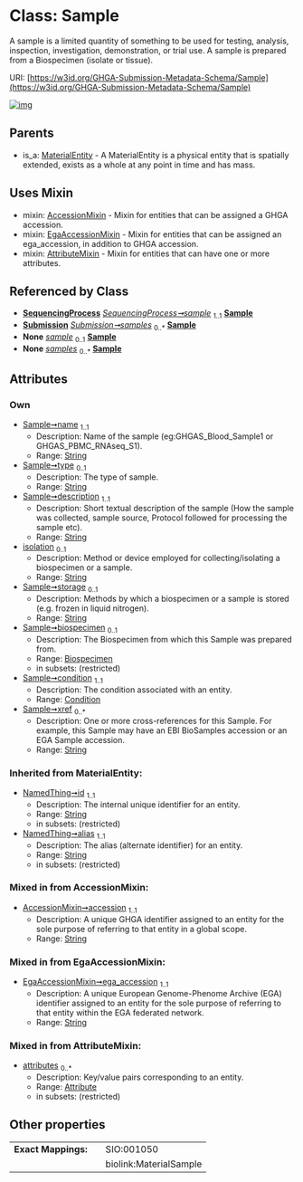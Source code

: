 
# Class: Sample


A sample is a limited quantity of something to be used for testing, analysis, inspection, investigation, demonstration, or trial use. A sample is prepared from a Biospecimen (isolate or tissue).

URI: [https://w3id.org/GHGA-Submission-Metadata-Schema/Sample](https://w3id.org/GHGA-Submission-Metadata-Schema/Sample)


[![img](https://yuml.me/diagram/nofunky;dir:TB/class/[Submission],[SequencingProcess],[Condition]<condition%201..1-%20[Sample&#124;name:string;type:string%20%3F;description:string;isolation:string%20%3F;storage:string%20%3F;xref:string%20*;accession:string;ega_accession:string;id(i):string;alias(i):string],[Biospecimen]<biospecimen%200..1-%20[Sample],[SequencingProcess]-%20sample%201..1>[Sample],[Submission]++-%20samples%200..*>[Sample],[SequencingProcess]-%20sample(i)%200..1>[Sample],[Submission]-%20samples(i)%200..*>[Sample],[Sample]uses%20-.->[AccessionMixin],[Sample]uses%20-.->[EgaAccessionMixin],[Sample]uses%20-.->[AttributeMixin],[MaterialEntity]^-[Sample],[MaterialEntity],[EgaAccessionMixin],[Condition],[Biospecimen],[AttributeMixin],[Attribute],[AccessionMixin])](https://yuml.me/diagram/nofunky;dir:TB/class/[Submission],[SequencingProcess],[Condition]<condition%201..1-%20[Sample&#124;name:string;type:string%20%3F;description:string;isolation:string%20%3F;storage:string%20%3F;xref:string%20*;accession:string;ega_accession:string;id(i):string;alias(i):string],[Biospecimen]<biospecimen%200..1-%20[Sample],[SequencingProcess]-%20sample%201..1>[Sample],[Submission]++-%20samples%200..*>[Sample],[SequencingProcess]-%20sample(i)%200..1>[Sample],[Submission]-%20samples(i)%200..*>[Sample],[Sample]uses%20-.->[AccessionMixin],[Sample]uses%20-.->[EgaAccessionMixin],[Sample]uses%20-.->[AttributeMixin],[MaterialEntity]^-[Sample],[MaterialEntity],[EgaAccessionMixin],[Condition],[Biospecimen],[AttributeMixin],[Attribute],[AccessionMixin])

## Parents

 *  is_a: [MaterialEntity](MaterialEntity.md) - A MaterialEntity is a physical entity that is spatially extended, exists as a whole at any point in time and has mass.

## Uses Mixin

 *  mixin: [AccessionMixin](AccessionMixin.md) - Mixin for entities that can be assigned a GHGA accession.
 *  mixin: [EgaAccessionMixin](EgaAccessionMixin.md) - Mixin for entities that can be assigned an ega_accession, in addition to GHGA accession.
 *  mixin: [AttributeMixin](AttributeMixin.md) - Mixin for entities that can have one or more attributes.

## Referenced by Class

 *  **[SequencingProcess](SequencingProcess.md)** *[SequencingProcess➞sample](SequencingProcess_sample.md)*  <sub>1..1</sub>  **[Sample](Sample.md)**
 *  **[Submission](Submission.md)** *[Submission➞samples](Submission_samples.md)*  <sub>0..\*</sub>  **[Sample](Sample.md)**
 *  **None** *[sample](sample.md)*  <sub>0..1</sub>  **[Sample](Sample.md)**
 *  **None** *[samples](samples.md)*  <sub>0..\*</sub>  **[Sample](Sample.md)**

## Attributes


### Own

 * [Sample➞name](Sample_name.md)  <sub>1..1</sub>
     * Description: Name of the sample (eg:GHGAS_Blood_Sample1 or GHGAS_PBMC_RNAseq_S1).
     * Range: [String](types/String.md)
 * [Sample➞type](Sample_type.md)  <sub>0..1</sub>
     * Description: The type of sample.
     * Range: [String](types/String.md)
 * [Sample➞description](Sample_description.md)  <sub>1..1</sub>
     * Description: Short textual description of the sample (How the sample was collected, sample source, Protocol followed for processing the sample etc).
     * Range: [String](types/String.md)
 * [isolation](isolation.md)  <sub>0..1</sub>
     * Description: Method or device employed for collecting/isolating a biospecimen or a sample.
     * Range: [String](types/String.md)
 * [Sample➞storage](Sample_storage.md)  <sub>0..1</sub>
     * Description: Methods by which a biospecimen or a sample is stored (e.g. frozen in liquid nitrogen).
     * Range: [String](types/String.md)
 * [Sample➞biospecimen](Sample_biospecimen.md)  <sub>0..1</sub>
     * Description: The Biospecimen from which this Sample was prepared from.
     * Range: [Biospecimen](Biospecimen.md)
     * in subsets: (restricted)
 * [Sample➞condition](Sample_condition.md)  <sub>1..1</sub>
     * Description: The condition associated with an entity.
     * Range: [Condition](Condition.md)
 * [Sample➞xref](Sample_xref.md)  <sub>0..\*</sub>
     * Description: One or more cross-references for this Sample. For example, this Sample may have an EBI BioSamples accession or an EGA Sample accession.
     * Range: [String](types/String.md)

### Inherited from MaterialEntity:

 * [NamedThing➞id](NamedThing_id.md)  <sub>1..1</sub>
     * Description: The internal unique identifier for an entity.
     * Range: [String](types/String.md)
     * in subsets: (restricted)
 * [NamedThing➞alias](NamedThing_alias.md)  <sub>1..1</sub>
     * Description: The alias (alternate identifier) for an entity.
     * Range: [String](types/String.md)
     * in subsets: (restricted)

### Mixed in from AccessionMixin:

 * [AccessionMixin➞accession](AccessionMixin_accession.md)  <sub>1..1</sub>
     * Description: A unique GHGA identifier assigned to an entity for the sole purpose of referring to that entity in a global scope.
     * Range: [String](types/String.md)

### Mixed in from EgaAccessionMixin:

 * [EgaAccessionMixin➞ega_accession](EgaAccessionMixin_ega_accession.md)  <sub>1..1</sub>
     * Description: A unique European Genome-Phenome Archive (EGA) identifier assigned to an entity for the sole purpose of referring to that entity within the EGA federated network.
     * Range: [String](types/String.md)

### Mixed in from AttributeMixin:

 * [attributes](attributes.md)  <sub>0..\*</sub>
     * Description: Key/value pairs corresponding to an entity.
     * Range: [Attribute](Attribute.md)
     * in subsets: (restricted)

## Other properties

|  |  |  |
| --- | --- | --- |
| **Exact Mappings:** | | SIO:001050 |
|  | | biolink:MaterialSample |

